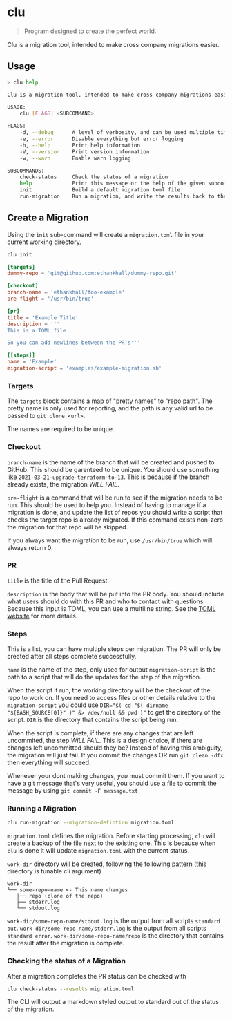 # clu

> Program designed to create the perfect world.

Clu is a migration tool, intended to make cross company migrations easier.

## Usage

```bash
> clu help

Clu is a migration tool, intended to make cross company migrations easier

USAGE:
    clu [FLAGS] <SUBCOMMAND>

FLAGS:
    -d, --debug      A level of verbosity, and can be used multiple times
    -e, --error      Disable everything but error logging
    -h, --help       Print help information
    -V, --version    Print version information
    -w, --warn       Enable warn logging

SUBCOMMANDS:
    check-status     Check the status of a migration
    help             Print this message or the help of the given subcommand(s)
    init             Build a default migration toml file
    run-migration    Run a migration, and write the results back to the file
```

## Create a Migration

Using the `init` sub-command will create a `migration.toml` file in your current working directory.

```bash
clu init
```

```toml
[targets]
dummy-repo = 'git@github.com:ethankhall/dummy-repo.git'

[checkout]
branch-name = 'ethankhall/foo-example'
pre-flight = '/usr/bin/true'

[pr]
title = 'Example Title'
description = '''
This is a TOML file

So you can add newlines between the PR's'''

[[steps]]
name = 'Example'
migration-script = 'examples/example-migration.sh'
```

### Targets

The `targets` block contains a map of "pretty names" to "repo path". The pretty name is only used
for reporting, and the path is any valid url to be passed to `git clone <url>`.

The names are required to be unique.

### Checkout

`branch-name` is the name of the branch that will be created and pushed to GitHub. This should be
garenteed to be unique. You should use something like `2021-03-21-upgrade-terraform-to-13`. This
is because if the branch already exists, the migration *WILL FAIL*.

`pre-flight` is a command that will be run to see if the migration needs to be run. This should
be used to help you. Instead of having to manage if a migration is done, and update the list of repos
you should write a script that checks the target repo is already migrated. If this command exists
non-zero the migration for that repo will be skipped.

If you always want the migration to be run, use `/usr/bin/true` which will always return 0.

### PR

`title` is the title of the Pull Request.

`description` is the body that will be put into the PR body. You should include what users should
do with this PR and who to contact with questions. Because this input is TOML, you can use a multiline
string. See the [TOML website](https://toml.io/en/) for more details.

### Steps

This is a list, you can have multiple steps per migration. The PR will only be created after all
steps complete successfully.

`name` is the name of the step, only used for output
`migration-script` is the path to a script that will do the updates for the step of the migration.

When the script it run, the working directory will be the checkout of the repo to work on. If you need
to access files or other details relative to the `migration-script` you could use
`DIR="$( cd "$( dirname "${BASH_SOURCE[0]}" )" &> /dev/null && pwd )"` to get the directory of the script.
`DIR` is the directory that contains the script being run.

When the script is complete, if there are any changes that are left uncommited, the step *WILL FAIL*.
This is a design choice, if there are changes left uncommitted should they be? Instead of having this
ambiguity, the migration will just fail. If you commit the changes OR run `git clean -dfx` then everything
will succeed.

Whenever your dont making changes, *you* must commit them. If you want to have a git message that's very
useful, you should use a file to commit the message by using `git commit -F message.txt`

### Running a Migration 

```bash
clu run-migration --migration-defintion migration.toml
```

`migration.toml` defines the migration. Before starting processing, `clu` will create
a backup of the file next to the existing one. This is because when `clu` is done it will
update `migration.toml` with the current status.

`work-dir` directory will be created, following the following pattern (this directory is tunable
cli argument)

```
work-dir
└── some-repo-name <- This name changes
   ├── repo (clone of the repo)
   ├── stderr.log
   └── stdout.log
```

`work-dir/some-repo-name/stdout.log` is the output from all scripts `standard out`.
`work-dir/some-repo-name/stderr.log` is the output from all scripts `standard error`.
`work-dir/some-repo-name/repo` is the directory that contains the result after the
migration is complete.

### Checking the status of a Migration

After a migration completes the PR status can be checked with

```bash
clu check-status --results migration.toml
```

The CLI will output a markdown styled output to standard out of the status of the migration.
